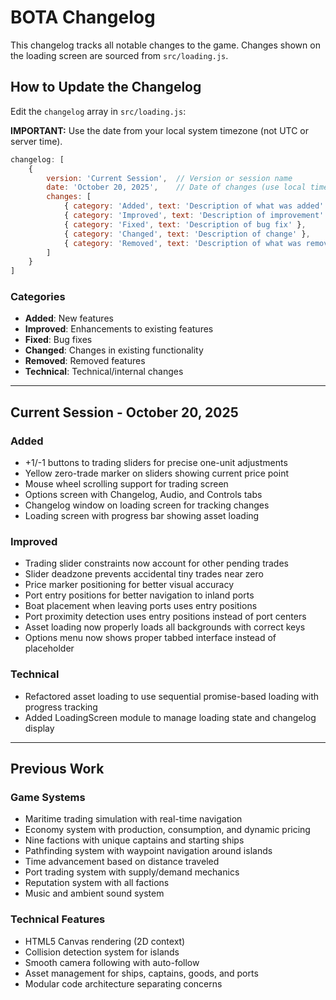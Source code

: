# BOTA Changelog

This changelog tracks all notable changes to the game. Changes shown on the loading screen are sourced from `src/loading.js`.

## How to Update the Changelog

Edit the `changelog` array in `src/loading.js`:

**IMPORTANT:** Use the date from your local system timezone (not UTC or server time).

```javascript
changelog: [
    {
        version: 'Current Session',  // Version or session name
        date: 'October 20, 2025',    // Date of changes (use local timezone)
        changes: [
            { category: 'Added', text: 'Description of what was added' },
            { category: 'Improved', text: 'Description of improvement' },
            { category: 'Fixed', text: 'Description of bug fix' },
            { category: 'Changed', text: 'Description of change' },
            { category: 'Removed', text: 'Description of what was removed' }
        ]
    }
]
```

### Categories
- **Added**: New features
- **Improved**: Enhancements to existing features
- **Fixed**: Bug fixes
- **Changed**: Changes in existing functionality
- **Removed**: Removed features
- **Technical**: Technical/internal changes

---

## Current Session - October 20, 2025

### Added
- +1/-1 buttons to trading sliders for precise one-unit adjustments
- Yellow zero-trade marker on sliders showing current price point
- Mouse wheel scrolling support for trading screen
- Options screen with Changelog, Audio, and Controls tabs
- Changelog window on loading screen for tracking changes
- Loading screen with progress bar showing asset loading

### Improved
- Trading slider constraints now account for other pending trades
- Slider deadzone prevents accidental tiny trades near zero
- Price marker positioning for better visual accuracy
- Port entry positions for better navigation to inland ports
- Boat placement when leaving ports uses entry positions
- Port proximity detection uses entry positions instead of port centers
- Asset loading now properly loads all backgrounds with correct keys
- Options menu now shows proper tabbed interface instead of placeholder

### Technical
- Refactored asset loading to use sequential promise-based loading with progress tracking
- Added LoadingScreen module to manage loading state and changelog display

---

## Previous Work

### Game Systems
- Maritime trading simulation with real-time navigation
- Economy system with production, consumption, and dynamic pricing
- Nine factions with unique captains and starting ships
- Pathfinding system with waypoint navigation around islands
- Time advancement based on distance traveled
- Port trading system with supply/demand mechanics
- Reputation system with all factions
- Music and ambient sound system

### Technical Features
- HTML5 Canvas rendering (2D context)
- Collision detection system for islands
- Smooth camera following with auto-follow
- Asset management for ships, captains, goods, and ports
- Modular code architecture separating concerns
